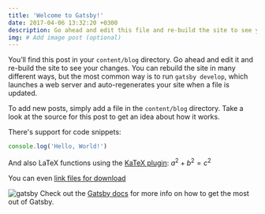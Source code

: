 ```yaml
---
title: 'Welcome to Gatsby!'
date: 2017-04-06 13:32:20 +0300
description: Go ahead and edit this file and re-build the site to see your changes. # Add post description (optional)
img: # Add image post (optional)
---
```


You’ll find this post in your `content/blog` directory. Go ahead and edit it and re-build the site to see your changes. You can rebuild the site in many different ways, but the most common way is to run `gatsby develop`, which launches a web server and auto-regenerates your site when a file is updated.

To add new posts, simply add a file in the `content/blog` directory. Take a look at the source for this post to get an idea about how it works.

There's support for code snippets:

```javascript
console.log('Hello, World!')
```

And also LaTeX functions using the [KaTeX plugin][katex-plugin]: $a^2 + b^2 = c^2$

You can even [link files for download](hello_world.txt)

![gatsby](./gatsby-astronaut.png)
Check out the [Gatsby docs][gatsby-docs] for more info on how to get the most out of Gatsby.

[gatsby-docs]: https://www.gatsbyjs.org/docs/
[katex-plugin]: https://www.gatsbyjs.org/packages/gatsby-remark-katex/
